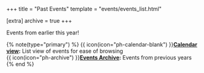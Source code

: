 +++
title = "Past Events"
template = "events/events_list.html"

[extra]
archive = true
+++

Events from earlier this year!
<!-- more -->

{% note(type="primary") %}
{{ icon(icon="ph-calendar-blank") }}**[Calendar view](@/events/archive/calendar.md):** List view of events for ease of browsing  
{{ icon(icon="ph-archive") }}**[Events Archive](@/events/archive/_index.md):** Events from previous years
{% end %}

